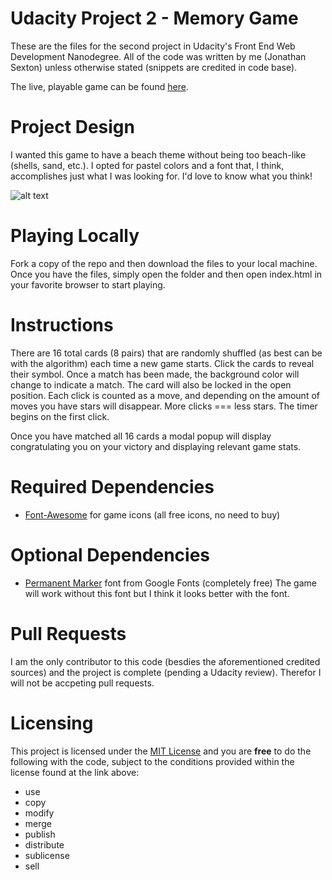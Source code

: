 # Udacity Project 2 - Memory Game
These are the files for the second project in Udacity's Front End Web Development Nanodegree.  All of the code was written by me (Jonathan Sexton) unless otherwise stated (snippets are credited in code base).

The live, playable game can be found [here](https://codepen.io/JS-goose/full/xjoZBZ/).

# Project Design
I wanted this game to have a beach theme without being too beach-like (shells, sand, etc.).  I opted for pastel colors and a font that, I think, accomplishes just what I was looking for.  I'd love to know what you think!

![alt text](https://raw.githubusercontent.com/JS-goose/udacity-project-2/dev/img/board.png "Matching Game preview")

# Playing Locally
Fork a copy of the repo and then download the files to your local machine.  Once you have the files, simply open the folder and then open index.html in your favorite browser to start playing.

# Instructions
There are 16 total cards (8 pairs) that are randomly shuffled (as best can be with the algorithm) each time a new game starts.  Click the cards to reveal their symbol.  Once a match has been made, the background color will change to indicate a match.  The card will also be locked in the open position.  Each click is counted as a move, and depending on the amount of moves you have stars will disappear.  More clicks === less stars.  The timer begins on the first click.  

Once you have matched all 16 cards a modal popup will display congratulating you on your victory and displaying relevant game stats.

# Required Dependencies 
* [Font-Awesome](https://fontawesome.com/) for game icons (all free icons, no need to buy)

# Optional Dependencies 
* [Permanent Marker](https://fonts.google.com/specimen/Permanent+Marker) font from Google Fonts (completely free)
The game will work without this font but I think it looks better with the font.

# Pull Requests
I am the only contributor to this code (besdies the aforementioned credited sources) and the project is complete (pending a Udacity review).  Therefor I will not be accpeting pull requests.

# Licensing 
This project is licensed under the [MIT License](https://github.com/JS-goose/udacity-project-2/blob/master/LICENSE) and you are **free** to do the following with the code, subject to the conditions provided within the license found at the link above:
* use
* copy
* modify
* merge
* publish
* distribute
* sublicense
* sell